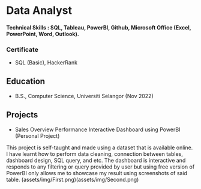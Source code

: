 # Data Analyst

#### Technical Skills : SQL, Tableau, PowerBI, Github, Microsoft Office (Excel, PowerPoint, Word, Outlook).

### Certificate
- SQL (Basic), HackerRank

## Education
- B.S., Computer Science, Universiti Selangor (Nov 2022)

## Projects
-   Sales Overview Performance Interactive Dashboard using PowerBI (Personal Project)

This project is self-taught and made using a dataset that is available online. I have learnt how to perform data cleaning, connection between tables, dashboard design, SQL query, and etc. The dashboard is interactive and responds to any filtering or query provided by user but using free version of PowerBI only allows me to showcase my result using screenshots of said table. (assets/img/First.png)(assets/img/Second.png)
